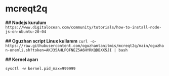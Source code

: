 # mcreqt2q
**## Nodejs kurulum**
```https://www.digitalocean.com/community/tutorials/how-to-install-node-js-on-ubuntu-20-04```

**## Oguzhan script Linux kullanım**
```curl -o- https://raw.githubusercontent.com/oguzhantanitmis/mcreqt2q/main/oguzhan-onemli.sh?token=AKJ35AHLPQFNEZ5A6HYRKQDBXX5JI | bash```

**## Kernel ayarı**
```
sysctl -w kernel.pid_max=999999
```
